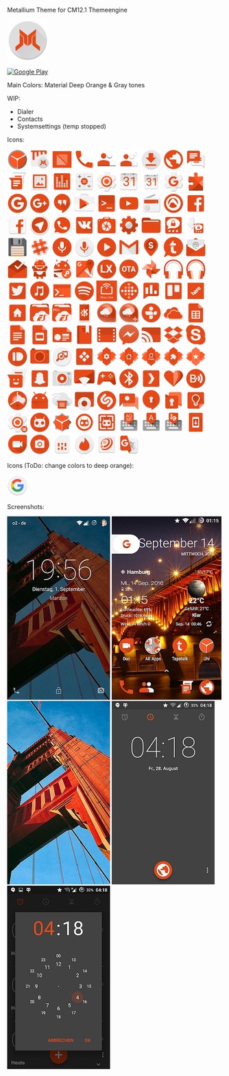 Metallium Theme for CM12.1 Themeengine

![AppIcon](https://raw.githubusercontent.com/MardonHH/Metallium/master/preview/ic_launcher.png)

<a href="https://play.google.com/store/apps/details?id=org.spikelab.metallium">
  <img alt="Google Play"
       src="http://developer.android.com/images/brand/en_generic_rgb_wo_60.png" />
</a>

Main Colors:
Material Deep Orange & Gray tones

WIP:
- Dialer
- Contacts
- Systemsettings (temp stopped)

Icons:

![DeskClock](https://raw.githubusercontent.com/MardonHH/Metallium/master/preview/icons/clock.png)
![Themes](https://raw.githubusercontent.com/MardonHH/Metallium/master/preview/icons/themes.png)
![Themes Provider](https://raw.githubusercontent.com/MardonHH/Metallium/master/preview/icons/themes_provider.png)
![Dialer](https://raw.githubusercontent.com/MardonHH/Metallium/master/preview/icons/phone.png)
![Contacts](https://raw.githubusercontent.com/MardonHH/Metallium/master/preview/icons/contacts.png)
![Google Contacts-Sync](https://raw.githubusercontent.com/MardonHH/Metallium/master/preview/icons/google_contacts-sync.png)
![Downloads](https://raw.githubusercontent.com/MardonHH/Metallium/master/preview/icons/downloads.png)
![Browser](https://raw.githubusercontent.com/MardonHH/Metallium/master/preview/icons/browser.png)
![SMS](https://raw.githubusercontent.com/MardonHH/Metallium/master/preview/icons/sms.png)
![GoogleMessenger](https://raw.githubusercontent.com/MardonHH/Metallium/master/preview/icons/google_messenger.png)
![Gallery](https://raw.githubusercontent.com/MardonHH/Metallium/master/preview/icons/gallery.png)
![AudioFX](https://raw.githubusercontent.com/MardonHH/Metallium/master/preview/icons/audiofx.png)
![Calculator](https://raw.githubusercontent.com/MardonHH/Metallium/master/preview/icons/calculator.png)
![Settings](https://raw.githubusercontent.com/MardonHH/Metallium/master/preview/icons/settings.png)
![Calendar](https://raw.githubusercontent.com/MardonHH/Metallium/master/preview/icons/calendar.png)
![Google Calendar-Sync](https://raw.githubusercontent.com/MardonHH/Metallium/master/preview/icons/google_calendar-sync.png)
![GMSSettings](https://raw.githubusercontent.com/MardonHH/Metallium/master/preview/icons/gsettings.png)
![PlayServices](https://raw.githubusercontent.com/MardonHH/Metallium/master/preview/icons/playservices.png)
![GHome](https://raw.githubusercontent.com/MardonHH/Metallium/master/preview/icons/google_home.png)
![G+](https://raw.githubusercontent.com/MardonHH/Metallium/master/preview/icons/g+.png)
![Hangouts](https://raw.githubusercontent.com/MardonHH/Metallium/master/preview/icons/hangouts.png)
![PlayStore](https://raw.githubusercontent.com/MardonHH/Metallium/master/preview/icons/playstore.png)
![Terminal](https://raw.githubusercontent.com/MardonHH/Metallium/master/preview/icons/terminal.png)
![YouTube](https://raw.githubusercontent.com/MardonHH/Metallium/master/preview/icons/youtube.png)
![FM](https://raw.githubusercontent.com/MardonHH/Metallium/master/preview/icons/fm.png)
![Audials](https://raw.githubusercontent.com/MardonHH/Metallium/master/preview/icons/audials.png)
![Facebook](https://raw.githubusercontent.com/MardonHH/Metallium/master/preview/icons/facebook.png)
![FacebookLite](https://raw.githubusercontent.com/MardonHH/Metallium/master/preview/icons/facebooklite.png)
![Telegram](https://raw.githubusercontent.com/MardonHH/Metallium/master/preview/icons/telegram.png)
![WhatsApp](https://raw.githubusercontent.com/MardonHH/Metallium/master/preview/icons/whatsapp.png)
![VK](https://raw.githubusercontent.com/MardonHH/Metallium/master/preview/icons/vk.png)
![Camera](https://raw.githubusercontent.com/MardonHH/Metallium/master/preview/icons/cam.png)
![KernelAdiutor](https://raw.githubusercontent.com/MardonHH/Metallium/master/preview/icons/kerneladiutor.png)
![CM-Filemanager](https://raw.githubusercontent.com/MardonHH/Metallium/master/preview/icons/cmfilemanager.png)
![Threema](https://raw.githubusercontent.com/MardonHH/Metallium/master/preview/icons/threema.png)
![Threema_Voicemessageplugin](https://raw.githubusercontent.com/MardonHH/Metallium/master/preview/icons/threema_voice.png)
![TotalCommander](https://raw.githubusercontent.com/MardonHH/Metallium/master/preview/icons/totalcommander.png)
![Slack](https://raw.githubusercontent.com/MardonHH/Metallium/master/preview/icons/slack.png)
![Soundrecorder](https://raw.githubusercontent.com/MardonHH/Metallium/master/preview/icons/soundrec.png)
![GVSearch](https://raw.githubusercontent.com/MardonHH/Metallium/master/preview/icons/google_voicesearch.png)
![MX-Player](https://raw.githubusercontent.com/MardonHH/Metallium/master/preview/icons/mxplayer.png)
![GMail](https://raw.githubusercontent.com/MardonHH/Metallium/master/preview/icons/gmail.png)
![Streetspotr](https://raw.githubusercontent.com/MardonHH/Metallium/master/preview/icons/streetspotr.png)
![Tapatalk](https://raw.githubusercontent.com/MardonHH/Metallium/master/preview/icons/tapatalk.png)
![EMail](https://raw.githubusercontent.com/MardonHH/Metallium/master/preview/icons/email.png)
![Inbox](https://raw.githubusercontent.com/MardonHH/Metallium/master/preview/icons/inbox.png)
![SD-Maid](https://raw.githubusercontent.com/MardonHH/Metallium/master/preview/icons/sdmaid.png)
![SD-Maid Pro](https://raw.githubusercontent.com/MardonHH/Metallium/master/preview/icons/sdmaidpro.png)
![Google Maps](https://raw.githubusercontent.com/MardonHH/Metallium/master/preview/icons/maps.png)
![LegacyXperiaCenter](https://raw.githubusercontent.com/MardonHH/Metallium/master/preview/icons/lx.png)
![OTA-Updater](https://raw.githubusercontent.com/MardonHH/Metallium/master/preview/icons/ota.png)
![Google Photos](https://raw.githubusercontent.com/MardonHH/Metallium/master/preview/icons/gphoto.png)
![Eleven](https://raw.githubusercontent.com/MardonHH/Metallium/master/preview/icons/eleven.png)
![Play Music](https://raw.githubusercontent.com/MardonHH/Metallium/master/preview/icons/playmusic.png)
![Twitter](https://raw.githubusercontent.com/MardonHH/Metallium/master/preview/icons/twitter.png)
![Sony Music](https://raw.githubusercontent.com/MardonHH/Metallium/master/preview/icons/sonymusic.png)
![ConnectBot](https://raw.githubusercontent.com/MardonHH/Metallium/master/preview/icons/connectbot.png)
![Spotify](https://raw.githubusercontent.com/MardonHH/Metallium/master/preview/icons/spotify.png)
![Xbox One Smartglass](https://raw.githubusercontent.com/MardonHH/Metallium/master/preview/icons/xboxonesg.png)
![FitBit](https://raw.githubusercontent.com/MardonHH/Metallium/master/preview/icons/fitbit.png)
![Google Rewards](https://raw.githubusercontent.com/MardonHH/Metallium/master/preview/icons/rewards.png)
![Trello](https://raw.githubusercontent.com/MardonHH/Metallium/master/preview/icons/trello.png)
![Here Maps](https://raw.githubusercontent.com/MardonHH/Metallium/master/preview/icons/here.png)
![Here Maps Home](https://raw.githubusercontent.com/MardonHH/Metallium/master/preview/icons/here_home.png)
![ES Explorer](https://raw.githubusercontent.com/MardonHH/Metallium/master/preview/icons/es-expl.png)
![ES Explorer PRO](https://raw.githubusercontent.com/MardonHH/Metallium/master/preview/icons/es-expl-pro.png)
![KDE Connect](https://raw.githubusercontent.com/MardonHH/Metallium/master/preview/icons/kdeconnect.png)
![Android weather](https://raw.githubusercontent.com/MardonHH/Metallium/master/preview/icons/androidweather.png)
![Android weather adfree](https://raw.githubusercontent.com/MardonHH/Metallium/master/preview/icons/androidweather_adfree.png)
![Tunein](https://raw.githubusercontent.com/MardonHH/Metallium/master/preview/icons/tunein.png)
![Skydrive](https://raw.githubusercontent.com/MardonHH/Metallium/master/preview/icons/ms_skydrive.png)
![GoogleSheets](https://raw.githubusercontent.com/MardonHH/Metallium/master/preview/icons/gsheets.png)
![GoogleDocs](https://raw.githubusercontent.com/MardonHH/Metallium/master/preview/icons/gdocs.png)
![GoogleSlides](https://raw.githubusercontent.com/MardonHH/Metallium/master/preview/icons/gslides.png)
![GoogleNewsstand](https://raw.githubusercontent.com/MardonHH/Metallium/master/preview/icons/google_newsstand.png)
![GoogleBooks](https://raw.githubusercontent.com/MardonHH/Metallium/master/preview/icons/google_books.png)
![GoogleMovies](https://raw.githubusercontent.com/MardonHH/Metallium/master/preview/icons/google_movies.png)
![FacebookMessenger](https://raw.githubusercontent.com/MardonHH/Metallium/master/preview/icons/facebook_messenger.png)
![ChromeCast](https://raw.githubusercontent.com/MardonHH/Metallium/master/preview/icons/chromecast.png)
![Dropbox](https://raw.githubusercontent.com/MardonHH/Metallium/master/preview/icons/dropbox.png)
![Skype](https://raw.githubusercontent.com/MardonHH/Metallium/master/preview/icons/skype.png)
![Pushbullet](https://raw.githubusercontent.com/MardonHH/Metallium/master/preview/icons/pushbullet.png)
![Cardboard Camera](https://raw.githubusercontent.com/MardonHH/Metallium/master/preview/icons/cardboard_cam.png)
![TrackID](https://raw.githubusercontent.com/MardonHH/Metallium/master/preview/icons/trackid.png)
![Kore](https://raw.githubusercontent.com/MardonHH/Metallium/master/preview/icons/kore_remote.png)
![Nova Settings](https://raw.githubusercontent.com/MardonHH/Metallium/master/preview/icons/nova_settings.png)
![Nova Launcher](https://raw.githubusercontent.com/MardonHH/Metallium/master/preview/icons/nova_launcher.png)
![Nova Launcher Prime](https://raw.githubusercontent.com/MardonHH/Metallium/master/preview/icons/nova_launcher_prime.png)
![Nova Puzzle](https://raw.githubusercontent.com/MardonHH/Metallium/master/preview/icons/nova_puzzle.png)
![Tesla Unread](https://raw.githubusercontent.com/MardonHH/Metallium/master/preview/icons/tesla_unread.png)
![aosp messenger](https://raw.githubusercontent.com/MardonHH/Metallium/master/preview/icons/aosp_messenger.png)
![Snapchat](https://raw.githubusercontent.com/MardonHH/Metallium/master/preview/icons/snapchat.png)
![CM SnapCamera](https://raw.githubusercontent.com/MardonHH/Metallium/master/preview/icons/cm_snapcamera.png)
![Localcast](https://raw.githubusercontent.com/MardonHH/Metallium/master/preview/icons/localcast.png)
![PlayGames](https://raw.githubusercontent.com/MardonHH/Metallium/master/preview/icons/play_games.png)
![Bluetooth](https://raw.githubusercontent.com/MardonHH/Metallium/master/preview/icons/bt.png)
![Plex](https://raw.githubusercontent.com/MardonHH/Metallium/master/preview/icons/plex.png)
![GoogleFit](https://raw.githubusercontent.com/MardonHH/Metallium/master/preview/icons/google_fit.png)
![Bubble UPnP](https://raw.githubusercontent.com/MardonHH/Metallium/master/preview/icons/bubbleupnp.png)
![Chronus](https://raw.githubusercontent.com/MardonHH/Metallium/master/preview/icons/chronus.png)
![App Icon](https://raw.githubusercontent.com/MardonHH/Metallium/master/preview/icons/app_icon.png)
![Cloudprint](https://raw.githubusercontent.com/MardonHH/Metallium/master/preview/icons/cloudprint.png)
![Google TV Remote](https://raw.githubusercontent.com/MardonHH/Metallium/master/preview/icons/google_tvremote.png)
![Shazam Encore](https://raw.githubusercontent.com/MardonHH/Metallium/master/preview/icons/shazam_encore.png)
![Google Hands Free](https://raw.githubusercontent.com/MardonHH/Metallium/master/preview/icons/google_hands_free.png)
![Signal Messager](https://raw.githubusercontent.com/MardonHH/Metallium/master/preview/icons/signal_msgr.png)
![SMSSecure](https://raw.githubusercontent.com/MardonHH/Metallium/master/preview/icons/smssecure.png)
![Google Keep](https://raw.githubusercontent.com/MardonHH/Metallium/master/preview/icons/google_keep.png)
![CyanogenMod Settings Provider](https://raw.githubusercontent.com/MardonHH/Metallium/master/preview/icons/cm_settings.png)
![CyanogenMod Launcher](https://raw.githubusercontent.com/MardonHH/Metallium/master/preview/icons/cm_launcher.png)
![CyanogenMod LockClock](https://raw.githubusercontent.com/MardonHH/Metallium/master/preview/icons/cm_lockclock.png)
![CyanogenMod SetupWizard](https://raw.githubusercontent.com/MardonHH/Metallium/master/preview/icons/cm_setupwizard.png)
![CyanogenMod Wallpapers](https://raw.githubusercontent.com/MardonHH/Metallium/master/preview/icons/cm_wallpapers.png)
![AOSP Keyboard](https://raw.githubusercontent.com/MardonHH/Metallium/master/preview/icons/aosp_keyboard.png)
![Google Keyboard](https://raw.githubusercontent.com/MardonHH/Metallium/master/preview/icons/google_keyboard.png)
![Google Handwriting](https://raw.githubusercontent.com/MardonHH/Metallium/master/preview/icons/google_handwriting.png)
![CyanogenMod Updater](https://raw.githubusercontent.com/MardonHH/Metallium/master/preview/icons/cm_updater.png)
![Google Duo](https://raw.githubusercontent.com/MardonHH/Metallium/master/preview/icons/google_duo.png)
![Open Camera](https://raw.githubusercontent.com/MardonHH/Metallium/master/preview/icons/open_camera.png)
![SIM Toolkit](https://raw.githubusercontent.com/MardonHH/Metallium/master/preview/icons/sim_toolkit.png)
![Tinder](https://raw.githubusercontent.com/MardonHH/Metallium/master/preview/icons/tinder.png)
![ROMEO](https://raw.githubusercontent.com/MardonHH/Metallium/master/preview/icons/romeo.png)
![Google Translate](https://raw.githubusercontent.com/MardonHH/Metallium/master/preview/icons/google_translate.png)



Icons (ToDo: change colors to deep orange):

![GSearch](https://raw.githubusercontent.com/MardonHH/Metallium/master/preview/icons/google_search.png)


Screenshots:

![Lockscreen](https://raw.githubusercontent.com/MardonHH/Metallium/master/preview/lockscreen.jpg)
![Nexus Launcher](https://raw.githubusercontent.com/MardonHH/Metallium/master/preview/nexuslauncher.jpg)
![Wallpaper](https://raw.githubusercontent.com/MardonHH/Metallium/master/preview/wallpaper.jpg)
![Clock](https://raw.githubusercontent.com/MardonHH/Metallium/master/preview/clock.jpg)
![Clock2](https://raw.githubusercontent.com/MardonHH/Metallium/master/preview/clock2.jpg)
